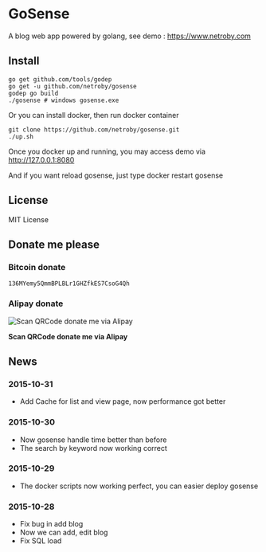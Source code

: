# GoSense

A blog web app powered by golang, see demo : https://www.netroby.com


## Install

```
go get github.com/tools/godep
go get -u github.com/netroby/gosense
godep go build
./gosense # windows gosense.exe
```
Or you can install docker, then run docker container 

```
git clone https://github.com/netroby/gosense.git
./up.sh
```

Once you docker up and running, you may access demo via http://127.0.0.1:8080

And if you want reload gosense, just type docker restart gosense

## License

MIT License

## Donate me please

### Bitcoin donate

```
136MYemy5QmmBPLBLr1GHZfkES7CsoG4Qh
```
### Alipay donate
![Scan QRCode donate me via Alipay](https://www.netroby.com/assets/images/alipayme.jpg)

**Scan QRCode donate me via Alipay**


## News

### 2015-10-31

* Add Cache for list and view page, now performance got better

### 2015-10-30

* Now gosense handle time better than before
* The search by keyword now working correct

### 2015-10-29

* The docker scripts now working perfect, you can easier deploy gosense 

### 2015-10-28

* Fix bug in add blog
* Now we can add, edit blog
* Fix SQL load



